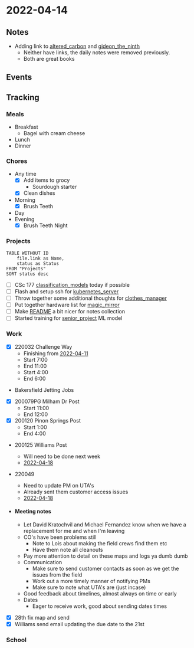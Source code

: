 # 2022-04-14
## Notes
- Adding link to [altered_carbon](../Media/Books/altered_carbon.md) and [gideon_the_ninth](../Media/Books/gideon_the_ninth.md)
	- Neither have links, the daily notes were removed previously.
	- Both are great books

## Events

## Tracking
### Meals
- Breakfast
	- Bagel with cream cheese
- Lunch
- Dinner

### Chores
- Any time
	- [x] Add items to grocy
		- Sourdough starter
	- [x] Clean dishes
- Morning
	- [x] Brush Teeth
- Day
- Evening
	- [x] Brush Teeth Night

### Projects
```dataview
TABLE WITHOUT ID
	file.link as Name,
	status as Status
FROM "Projects"
SORT status desc
```
- [ ] CSc 177 [classification_models](classification_models.md) today if possible
- [ ] Flash and setup ssh for [kubernetes_server](kubernetes_server.md)
- [ ] Throw together some additional thoughts for [clothes_manager](clothes_manager.md)
- [ ] Put together hardware list for [magic_mirror](magic_mirror.md)
- [ ] Make [README](../README.md) a bit nicer for notes collection
- [ ] Started training for [senior_project](senior_project.md) ML model

### Work
- [x] 220032 Challenge Way
	- Finishing from [2022-04-11](2022-04-11.md)
	- Start 7:00
	- End 11:00
	- Start 4:00
	- End 6:00
- Bakersfield Jetting Jobs
- [x] 200079PG Milham Dr Post
	- Start 11:00
	- End 12:00
- [x] 200120 Pinon Springs Post
	- Start 1:00
	- End 4:00
- 200125 Williams Post
	- Will need to be done next week
	- [2022-04-18](2022-04-18.md)
- 220049
	- Need to update PM on UTA's
	- Already sent them customer access issues
	- [2022-04-18](2022-04-18.md)

- #### Meeting notes
	- Let David Kratochvil and Michael Fernandez know when we have a replacement for me and when I'm leaving
	- CO's have been problems still
		- Note to Lois about making the field crews find them etc
		- Have them note all cleanouts
	- Pay more attention to detail on these maps and logs ya dumb dumb
	- Communication
		- Make sure to send customer contacts as soon as we get the issues from the field
		- Work out a more timely manner of notifying PMs
		- Make sure to note what UTA's are (just incase)
	- Good feedback about timelines, almost always on time or early
	- Dates
		- Eager to receive work, good about sending dates times

- [x] 28th fix map and send
- [x] Williams send email updating the due date to the 21st

### School

